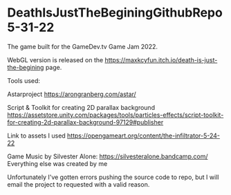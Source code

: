 # DeathIsJustTheBeginingGithubRepo5-31-22

The game built for the GameDev.tv Game Jam 2022.

WebGL version is released on the https://maxkcyfun.itch.io/death-is-just-the-begining page.

Tools used:

Astarproject https://arongranberg.com/astar/

Script & Toolkit for creating 2D parallax background https://assetstore.unity.com/packages/tools/particles-effects/script-toolkit-for-creating-2d-parallax-background-97129#publisher

Link to assets I used https://opengameart.org/content/the-infiltrator-5-24-22

Game Music by Silvester Alone: https://silvesteralone.bandcamp.com/
Everything else was created by me


Unfortunately I've gotten errors pushing the source code to repo, but I will email the project to requested with a valid reason.
